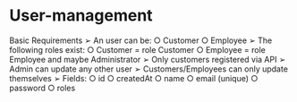 # User-management
Basic Requirements
➢ An user can be:
○ Customer
○ Employee
➢ The following roles exist:
○ Customer = role Customer
○ Employee = role Employee and maybe Administrator
➢ Only customers registered via API
➢ Admin can update any other user
➢ Customers/Employees can only update themselves
➢ Fields:
○ id
○ createdAt
○ name
○ email (unique)
○ password
○ roles
